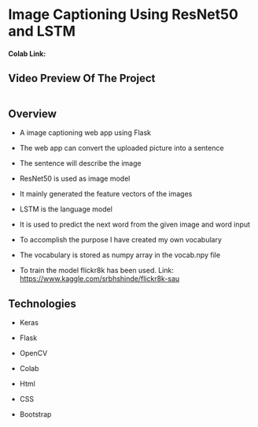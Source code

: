 # Image Captioning Using ResNet50 and LSTM

#### Colab Link: 

## Video Preview Of The Project

![]()


## Overview 

* A image captioning web app using Flask

* The web app can convert the uploaded picture into a sentence

* The sentence will describe the image

* ResNet50 is used as image model

* It mainly generated the feature vectors of the images

* LSTM is the language model

* It is used to predict the next word from the given image and word input

* To accomplish the purpose I have created my own vocabulary

* The vocabulary is stored as numpy array in the vocab.npy file

* To train the model flickr8k has been used. Link: https://www.kaggle.com/srbhshinde/flickr8k-sau

## Technologies 

* Keras

* Flask

* OpenCV

* Colab

* Html

* CSS

* Bootstrap


